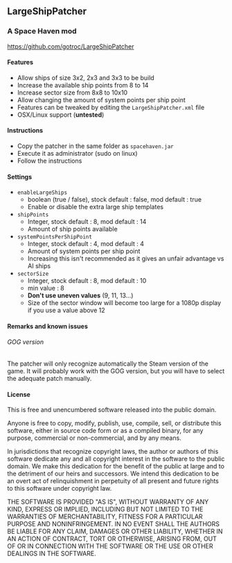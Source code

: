 ## LargeShipPatcher

### A Space Haven mod

https://github.com/gotroc/LargeShipPatcher

#### Features

- Allow ships of size 3x2, 2x3 and 3x3 to be build
- Increase the available ship points from 8 to 14
- Increase sector size from 8x8 to 10x10
- Allow changing the amount of system points per ship point
- Features can be tweaked by editing the `LargeShipPatcher.xml` file
- OSX/Linux support (**untested**)

#### Instructions
- Copy the patcher in the same folder as `spacehaven.jar`
- Execute it as administrator (sudo on linux)
- Follow the instructions

#### Settings

- `enableLargeShips`
  - boolean (true / false), stock default : false, mod default : true
  - Enable or disable the extra large ship templates
- `shipPoints`
  - Integer, stock default : 8, mod default : 14
  - Amount of ship points available
- `systemPointsPerShipPoint`
  - Integer, stock default : 4, mod default : 4
  - Amount of system points per ship point
  - Increasing this isn't recommended as it gives an unfair advantage vs AI ships
- `sectorSize` 
  - Integer, stock default : 8, mod default : 10
  - min value : 8
  - **Don't use uneven values** (9, 11, 13...)
  - Size of the sector window will become too large for a 1080p display if you use a value above 12

#### Remarks and known issues

###### GOG version

The patcher will only recognize automatically the Steam version of the game. 
It will probably work with the GOG version, but you will have to select the adequate patch manually.

#### License
This is free and unencumbered software released into the public domain.

Anyone is free to copy, modify, publish, use, compile, sell, or
distribute this software, either in source code form or as a compiled
binary, for any purpose, commercial or non-commercial, and by any
means.

In jurisdictions that recognize copyright laws, the author or authors
of this software dedicate any and all copyright interest in the
software to the public domain. We make this dedication for the benefit
of the public at large and to the detriment of our heirs and
successors. We intend this dedication to be an overt act of
relinquishment in perpetuity of all present and future rights to this
software under copyright law.

THE SOFTWARE IS PROVIDED "AS IS", WITHOUT WARRANTY OF ANY KIND,
EXPRESS OR IMPLIED, INCLUDING BUT NOT LIMITED TO THE WARRANTIES OF
MERCHANTABILITY, FITNESS FOR A PARTICULAR PURPOSE AND NONINFRINGEMENT.
IN NO EVENT SHALL THE AUTHORS BE LIABLE FOR ANY CLAIM, DAMAGES OR
OTHER LIABILITY, WHETHER IN AN ACTION OF CONTRACT, TORT OR OTHERWISE,
ARISING FROM, OUT OF OR IN CONNECTION WITH THE SOFTWARE OR THE USE OR
OTHER DEALINGS IN THE SOFTWARE.
